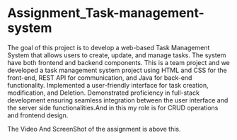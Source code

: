 # Assignment_Task-management-system
The goal of this project is to develop a web-based Task Management System that
allows users to create, update, and manage tasks. The system have both frontend
and backend components.
This is a team project and we developed a task management system project using HTML and CSS for the front-end, REST API for communication, and Java for back-end functionality. Implemented a user-friendly interface for task creation, modification, and Deletion. Demonstrated proficiency in full-stack development ensuring seamless integration between the user interface and the server side functionalities.And in this my role is for CRUD operations and frontend design.

The Video And ScreenShot of the assignment is above this.

